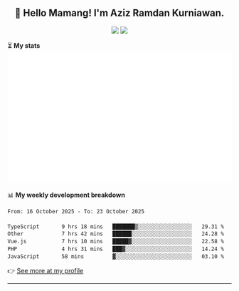 <h2 align="center">👋 Hello Mamang! I'm Aziz Ramdan Kurniawan.</h2>  
<p align="center">
  <img src="https://komarev.com/ghpvc/?username=azizramdan">
  <img src="https://wakatime.com/badge/user/90056fa0-4c31-4eca-954e-2a3ac05896f9.svg">
</p>
    
⏳ **My stats**  
![](https://raw.githubusercontent.com/azizramdan/github-stats/master/generated/overview.svg#gh-dark-mode-only)

📊 **My weekly development breakdown**
<!--START_SECTION:waka-->

```txt
From: 16 October 2025 - To: 23 October 2025

TypeScript       9 hrs 18 mins   ███████▒░░░░░░░░░░░░░░░░░   29.31 %
Other            7 hrs 42 mins   ██████░░░░░░░░░░░░░░░░░░░   24.28 %
Vue.js           7 hrs 10 mins   █████▓░░░░░░░░░░░░░░░░░░░   22.58 %
PHP              4 hrs 31 mins   ███▓░░░░░░░░░░░░░░░░░░░░░   14.24 %
JavaScript       58 mins         ▓░░░░░░░░░░░░░░░░░░░░░░░░   03.10 %
```

<!--END_SECTION:waka-->
👉 [See more at my profile](https://wakatime.com/@azizramdan)
***
